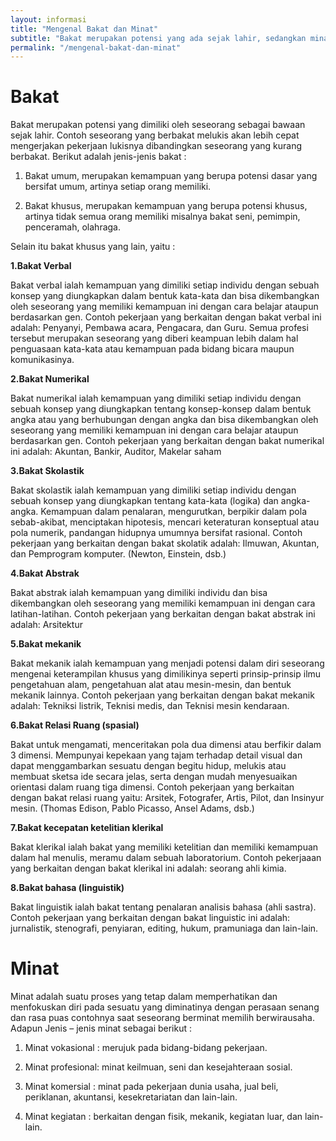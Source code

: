 ```yaml
---
layout: informasi
title: "Mengenal Bakat dan Minat"
subtitle: "Bakat merupakan potensi yang ada sejak lahir, sedangkan minat merupakan rasa senang terhadap sesuatu yang diminati"
permalink: "/mengenal-bakat-dan-minat"
---
```

# Bakat

Bakat merupakan potensi yang dimiliki oleh seseorang sebagai bawaan sejak lahir. Contoh seseorang yang berbakat melukis akan lebih cepat mengerjakan pekerjaan lukisnya dibandingkan seseorang yang kurang berbakat. Berikut adalah jenis-jenis bakat :

 
1. Bakat umum, merupakan kemampuan yang berupa potensi dasar yang bersifat umum, artinya setiap orang memiliki. 

 
2. Bakat khusus, merupakan kemampuan yang berupa potensi khusus, artinya tidak semua orang memiliki misalnya bakat seni, pemimpin, penceramah, olahraga.

 

Selain itu bakat khusus yang lain, yaitu :

 
**1.Bakat Verbal**

Bakat verbal ialah kemampuan yang dimiliki setiap individu dengan sebuah konsep yang diungkapkan dalam bentuk kata-kata dan bisa dikembangkan oleh seseorang yang memiliki kemampuan ini dengan cara belajar ataupun berdasarkan gen. Contoh pekerjaan yang berkaitan dengan bakat verbal ini adalah: Penyanyi, Pembawa acara, Pengacara, dan Guru. Semua profesi tersebut merupakan seseorang yang diberi keampuan lebih dalam hal penguasaan kata-kata atau kemampuan pada bidang bicara maupun komunikasinya.

 
**2.Bakat Numerikal**

Bakat numerikal ialah kemampuan yang dimiliki setiap individu dengan sebuah konsep yang diungkapkan tentang konsep-konsep dalam bentuk angka atau yang berhubungan dengan angka dan bisa dikembangkan oleh seseorang yang memiliki kemampuan ini dengan cara belajar ataupun berdasarkan gen. Contoh pekerjaan yang berkaitan dengan bakat numerikal ini adalah: Akuntan, Bankir, Auditor, Makelar saham
 
**3.Bakat Skolastik**

Bakat skolastik ialah kemampuan yang dimiliki setiap individu dengan sebuah konsep yang diungkapkan tentang kata-kata (logika) dan angka-angka. Kemampuan dalam penalaran, mengurutkan, berpikir dalam pola sebab-akibat, menciptakan hipotesis, mencari keteraturan konseptual atau pola numerik, pandangan hidupnya umumnya bersifat rasional. Contoh pekerjaan yang berkaitan dengan bakat skolatik adalah: Ilmuwan, Akuntan, dan Pemprogram komputer. (Newton, Einstein, dsb.)

 
**4.Bakat Abstrak**

Bakat abstrak ialah kemampuan yang dimiliki individu dan bisa dikembangkan oleh seseorang yang memiliki kemampuan ini dengan cara latihan-latihan. Contoh pekerjaan yang berkaitan dengan bakat abstrak ini adalah: Arsitektur

 
**5.Bakat mekanik**

Bakat mekanik ialah kemampuan yang menjadi potensi dalam diri seseorang mengenai keterampilan khusus yang dimilikinya seperti prinsip-prinsip ilmu pengetahuan alam, pengetahuan alat atau mesin-mesin, dan bentuk mekanik lainnya. Contoh pekerjaan yang berkaitan dengan bakat mekanik adalah: Tekniksi listrik, Teknisi medis, dan Teknisi mesin kendaraan.

 
**6.Bakat Relasi Ruang (spasial)**

Bakat untuk mengamati, menceritakan pola dua dimensi atau berfikir dalam 3 dimensi. Mempunyai kepekaan yang tajam terhadap detail visual dan dapat menggambarkan sesuatu dengan begitu hidup, melukis atau membuat sketsa ide secara jelas, serta dengan mudah menyesuaikan orientasi dalam ruang tiga dimensi. Contoh pekerjaan yang berkaitan dengan bakat relasi ruang yaitu: Arsitek, Fotografer, Artis, Pilot, dan Insinyur mesin. (Thomas Edison, Pablo Picasso, Ansel Adams, dsb.)

 
**7.Bakat kecepatan ketelitian klerikal**

Bakat klerikal ialah bakat yang memiliki ketelitian dan memiliki kemampuan dalam hal menulis, meramu dalam sebuah laboratorium. Contoh pekerjaaan yang berkaitan dengan bakat klerikal ini adalah: seorang ahli kimia.

 
**8.Bakat bahasa (linguistik)**

Bakat linguistik ialah bakat tentang penalaran analisis bahasa (ahli sastra). Contoh pekerjaan yang berkaitan dengan bakat linguistic ini adalah: jurnalistik, stenografi, penyiaran, editing, hukum, pramuniaga dan lain-lain.

 
# Minat

Minat adalah suatu proses yang tetap dalam memperhatikan dan menfokuskan diri pada sesuatu yang diminatinya dengan perasaan senang dan rasa puas contohnya saat seseorang berminat memilih berwirausaha. Adapun  Jenis – jenis minat sebagai berikut :
1. Minat vokasional  : merujuk pada bidang-bidang pekerjaan.

 
2. Minat profesional: minat keilmuan, seni dan kesejahteraan sosial.

 
3. Minat komersial  : minat pada pekerjaan dunia usaha, jual beli, periklanan, akuntansi, kesekretariatan dan lain-lain.

 
4. Minat kegiatan      : berkaitan dengan fisik, mekanik, kegiatan luar, dan lain-lain.
